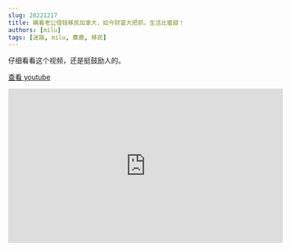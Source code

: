 ```yaml
---
slug: 20221217
title: 瞒着老公借钱移民加拿大，如今财富大把抓，生活比蜜甜！
authors: [milu]
tags: [迷路, milu, 麋鹿, 移民]
---
```


仔细看看这个视频，还是挺鼓励人的。

[查看 youtube](https://www.youtube.com/watch?v=9OFlq5lYFbo)


<iframe width="560" height="315" src="https://www.youtube.com/embed/9OFlq5lYFbo" title="YouTube video player" frameborder="0" allow="accelerometer; autoplay; clipboard-write; encrypted-media; gyroscope; picture-in-picture" allowfullscreen></iframe>